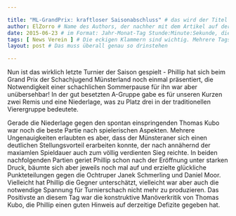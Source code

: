 ```yaml
---

title: "ML-GrandPrix: kraftloser Saisonabschluss" # das wird der Titel der Seite, am besten in Anführungszeichen (z.B. wenn er Sonderzeichen enthält)
author: ElZorro # Name des Authors, der nachher mit dem Artikel auf der Seite angezeigt wird; das ist unabhängig vom github-Benutzernamen
date: 2015-06-23 # im Format: Jahr-Monat-Tag Stunde:Minute:Sekunde, die Uhrzeit ist optional
tags: [ News Verein ] # Die eckigen Klammern sind wichtig. Mehrere Tags werden durch Kommas separiert
layout: post # Das muss überall genau so drinstehen

---
```


Nun ist das wirklich letzte Turnier der Saison gespielt - Phillip hat sich beim Grand Prix der Schachjugend Münsterland noch einmal präsentiert, die Notwendigkeit einer schachlichen Sommerpause für ihn war aber unübersehbar! In der gut besetzten A-Gruppe gabe es für unseren Kurzen zwei Remis und eine Niederlage, was zu Platz drei in der traditionellen Vierergruppe bedeutete.

Gerade die Niederlage gegen den spontan einspringenden Thomas Kubo war noch die beste Partie nach spielerischen Aspekten. Mehrere Ungenauigkeiten erlaubten es aber, dass der Münsteraner sich einen deutlichen Stellungsvorteil erarbeiten konnte, der nach annähernd der maxiamlen Spieldauer auch zum völlig verdienten Sieg reichte. In beiden nachfolgenden Partien geriet Phillip schon nach der Eröffnung unter starken Druck, bäumte sich aber jeweils noch mal auf und erzielte glückliche Punkteteilungen gegen die Ochtruper Janek Schmerling und Daniel Moor. Vielleicht hat Phillip die Gegner unterschätzt, vielleicht war aber auch die notwendige Spannung für Turnierschach nicht mehr zu produzieren. Das Positivste an diesem Tag war die konstruktive Manöverkritik von Thomas Kubo, die Phillip einen guten Hinweis auf derzeitige Defizite gegeben hat.
